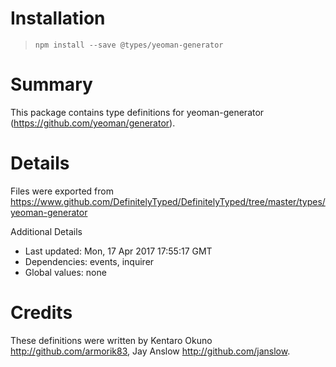 # Installation
> `npm install --save @types/yeoman-generator`

# Summary
This package contains type definitions for yeoman-generator (https://github.com/yeoman/generator).

# Details
Files were exported from https://www.github.com/DefinitelyTyped/DefinitelyTyped/tree/master/types/yeoman-generator

Additional Details
 * Last updated: Mon, 17 Apr 2017 17:55:17 GMT
 * Dependencies: events, inquirer
 * Global values: none

# Credits
These definitions were written by Kentaro Okuno <http://github.com/armorik83>, Jay Anslow <http://github.com/janslow>.
